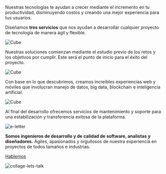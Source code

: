 <!-- Hero Services -->
<column id="body-index__hero-services" mode="normal">

<block>

<hero-services>

<template v-slot:side-a>

![LKMX](./img/collage-full.png)

</template>

<template v-slot:side-b>

servicios.txt

# Servicios

Desarrollamos plataformas resilientes, intuitivas y seguras para negocios de todos los tamaños.

</template>

</hero-services>

</block>

</column>
















<!-- Rubbon -->

<column id="body-index__services-rubbon" mode="full">

<block>

Nuestras tecnologías te ayudan a crecer mediante el incremento en tu productividad, disminuyendo costos y creando una mejor experiencia para tus usuarios.

</block>

</column>










<!-- Services Cubes Title -->
<column id="body-index__services-cubes-title" mode="full">

<block>

Diseñamos **tres servicios** que nos ayudan a desarrollar cualquier proyecto de tecnología 
de manera ágil y flexible.

</block>

</column>




















<!-- Services Cubes -->
<column id="body-index__services-cubes" mode="full" number="3" number-m="2" number-s="1">

<block> 

![Cube](./img/cube-b-and-w.png)

<services-cube-title>

<template v-slot:title>

#### Discovery

</template>

<template v-slot:image>

![Arrow](./img/arrow-right.png)

</template>



</services-cube-title>

Nuestras soluciones comienzan mediante el estudio previo de los retos y los objetivos por cumplir. Este será el punto de inicio para el éxito del proyecto.

</block>

<block>

![Cube](./img/cube.png)

<services-cube-title>

<template v-slot:title>

#### Application Development

</template>

<template v-slot:image>

![Arrow](./img/arrow-right.png)

</template>

</services-cube-title>

Con base en lo que descubrimos, creamos increíbles experiencias web y móviles que involucran manejo de datos, big data, blockchain e inteligencia artificial.

</block>

<block>

![Cube](./img/cube-support.png)

<services-cube-title>

<template v-slot:title>

#### Application Maintenance & Support 

</template>

<template v-slot:image>

![Arrow](./img/arrow-right.png)

</template>

</services-cube-title>

Al final del desarrollo ofrecemos servicios de mantenimiento y soporte para una estabilización y transferencia exitosa
de la plataforma.

</block>

</column>

























<!-- Lets Talk -->
<column id="body-index__services-lets-talk" mode="full" number="2" number-m="1" number-s="1">

<block id="services-lets-talk-content">

![e-letter](./img/e-letter.png)

**Somos ingenieros de desarrollo y de calidad de software, analistas y diseñadores.** Ágiles, apasionados y orgullosos de nuestra experiencia en proyectos de todos tamaños e industrias. 

[Hablemos](/)

</block>

<block id="services-lets-talk-image">

![collage-lets-talk](./img/collage-lets-talk.png)

</block>


</column>
